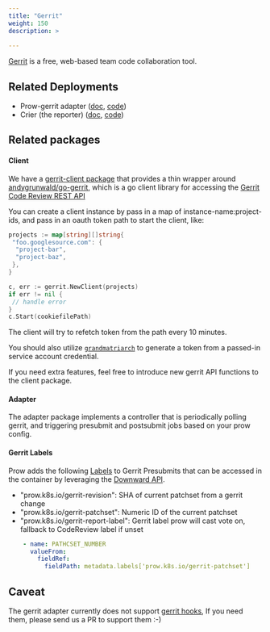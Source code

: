 ```yaml
---
title: "Gerrit"
weight: 150
description: >
  
---
```


[Gerrit](https://www.gerritcodereview.com/) is a free, web-based team code collaboration tool.

## Related Deployments

- Prow-gerrit adapter ([doc](/docs/components/optional/gerrit/), [code](https://github.com/kubernetes-sigs/prow/tree/main/cmd/gerrit))
- Crier (the reporter) ([doc](/docs/components/core/crier/), [code](https://github.com/kubernetes-sigs/prow/tree/main/cmd/crier))

## Related packages

#### Client

We have a [gerrit-client package](https://github.com/kubernetes-sigs/prow/tree/main/pkg/gerrit/client) that provides a thin wrapper around
[andygrunwald/go-gerrit](https://github.com/andygrunwald/go-gerrit), which is a go client library
for accessing the [Gerrit Code Review REST API](https://gerrit-review.googlesource.com/Documentation/rest-api.html)

You can create a client instance by pass in a map of instance-name:project-ids, and pass in an oauth token path to
start the client, like:

```go
projects := map[string][]string{
 "foo.googlesource.com": {
  "project-bar",
  "project-baz",
 },
}

c, err := gerrit.NewClient(projects)
if err != nil {
 // handle error
}
c.Start(cookiefilePath)
```

The client will try to refetch token from the path every 10 minutes.

You should also utilize [`grandmatriarch`](/docs/components/undocumented/grandmatriarch/) to generate a token from a
passed-in service account credential.

If you need extra features, feel free to introduce new gerrit API functions to the client package.

#### Adapter

The adapter package implements a controller that is periodically polling gerrit, and triggering
presubmit and postsubmit jobs based on your prow config.

#### Gerrit Labels

Prow adds the following [Labels](https://github.com/kubernetes-sigs/prow/tree/main/pkg/gerrit/client/client.go) to Gerrit Presubmits that can be accessed in the container by leveraging the [Downward API](https://kubernetes.io/docs/tasks/inject-data-application/environment-variable-expose-pod-information/).

- "prow.k8s.io/gerrit-revision": SHA of current patchset from a gerrit change
- "prow.k8s.io/gerrit-patchset": Numeric ID of the current patchset
- "prow.k8s.io/gerrit-report-label": Gerrit label prow will cast vote on, fallback to CodeReview label if unset

```yaml
    - name: PATHCSET_NUMBER
      valueFrom:
        fieldRef:
          fieldPath: metadata.labels['prow.k8s.io/gerrit-patchset']
```

## Caveat

The gerrit adapter currently does not support [gerrit hooks](https://gerrit-review.googlesource.com/Documentation/config-hooks.html),
If you need them, please send us a PR to support them :-)
